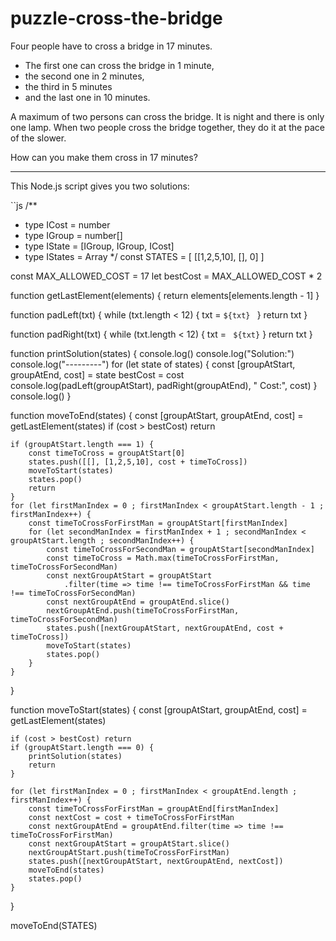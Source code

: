 # puzzle-cross-the-bridge
Four people have to cross a bridge in 17 minutes.
* The first one can cross the bridge in 1 minute,
* the second one in 2 minutes,
* the third in 5 minutes
* and the last one in 10 minutes.

A maximum of two persons can cross the bridge.
It is night and there is only one lamp.
When two people cross the bridge together, they do it at the pace of the slower.

How can you make them cross in 17 minutes?

----

This Node.js script gives you two solutions:

``js
/**
 * type ICost = number
 * type IGroup = number[]
 * type IState = [IGroup, IGroup, ICost]
 * type IStates = Array<IState>
 */
const STATES = [
    [[1,2,5,10], [], 0]
]

const MAX_ALLOWED_COST = 17
let bestCost = MAX_ALLOWED_COST * 2

function getLastElement(elements) {
    return elements[elements.length - 1]
}

function padLeft(txt) {
    while (txt.length < 12) {
        txt = `${txt} `
    }
    return txt
}

function padRight(txt) {
    while (txt.length < 12) {
        txt = ` ${txt}`
    }
    return txt
}

function printSolution(states) {
    console.log()
    console.log("Solution:")
    console.log("---------")
    for (let state of states) {
        const [groupAtStart, groupAtEnd, cost] = state
        bestCost = cost
        console.log(padLeft(groupAtStart), padRight(groupAtEnd), "  Cost:", cost)
    }
    console.log()
}

function moveToEnd(states) {
    const [groupAtStart, groupAtEnd, cost] = getLastElement(states)
    if (cost > bestCost) return

    if (groupAtStart.length === 1) {
        const timeToCross = groupAtStart[0]
        states.push([[], [1,2,5,10], cost + timeToCross])
        moveToStart(states)
        states.pop()
        return
    }
    for (let firstManIndex = 0 ; firstManIndex < groupAtStart.length - 1 ; firstManIndex++) {
        const timeToCrossForFirstMan = groupAtStart[firstManIndex]
        for (let secondManIndex = firstManIndex + 1 ; secondManIndex < groupAtStart.length ; secondManIndex++) {
            const timeToCrossForSecondMan = groupAtStart[secondManIndex]
            const timeToCross = Math.max(timeToCrossForFirstMan, timeToCrossForSecondMan)
            const nextGroupAtStart = groupAtStart
                .filter(time => time !== timeToCrossForFirstMan && time !== timeToCrossForSecondMan)
            const nextGroupAtEnd = groupAtEnd.slice()
            nextGroupAtEnd.push(timeToCrossForFirstMan, timeToCrossForSecondMan)
            states.push([nextGroupAtStart, nextGroupAtEnd, cost + timeToCross])
            moveToStart(states)
            states.pop()
        }
    }
}

function moveToStart(states) {
    const [groupAtStart, groupAtEnd, cost] = getLastElement(states)

    if (cost > bestCost) return
    if (groupAtStart.length === 0) {
        printSolution(states)
        return
    }

    for (let firstManIndex = 0 ; firstManIndex < groupAtEnd.length ; firstManIndex++) {
        const timeToCrossForFirstMan = groupAtEnd[firstManIndex]
        const nextCost = cost + timeToCrossForFirstMan
        const nextGroupAtEnd = groupAtEnd.filter(time => time !== timeToCrossForFirstMan)
        const nextGroupAtStart = groupAtStart.slice()
        nextGroupAtStart.push(timeToCrossForFirstMan)
        states.push([nextGroupAtStart, nextGroupAtEnd, nextCost])
        moveToEnd(states)
        states.pop()
    }
}


moveToEnd(STATES)
```
